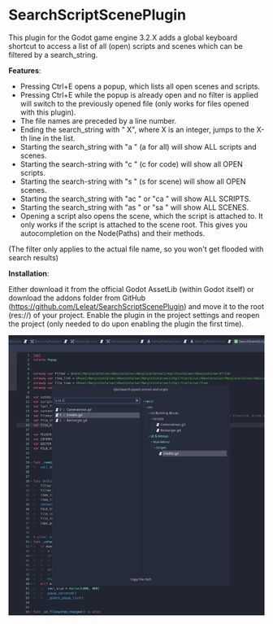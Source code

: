 # SearchScriptScenePlugin

This plugin for the Godot game engine 3.2.X adds a global keyboard shortcut to access a list of all (open) scripts and scenes which can be filtered by a search_string.


**Features**:

- Pressing Ctrl+E opens a popup, which lists all open scenes and scripts.
- Pressing Ctrl+E while the popup is already open and no filter is applied will switch to the previously opened file (only works for files opened with this plugin).
- The file names are preceded by a line number.
- Ending the search_string with \" X\", where X is an integer, jumps to the X-th line in the list.
- Starting the search_string with \"a \" (a for all) will show ALL scripts and scenes.
- Starting the search-string with \"c \" (c for code) will show all OPEN scripts.
- Starting the search-string with \"s \" (s for scene) will show all OPEN scenes.
- Starting the search_string with \"ac \" or \"ca \" will show ALL SCRIPTS.
- Starting the search_string with \"as \" or \"sa \" will show ALL SCENES.
- Opening a script also opens the scene, which the script is attached to. It only works if the script is attached to the scene root. This gives you autocompletion on the Node(Paths) and their methods.

(The filter only applies to the actual file name, so you won't get flooded with search results)


**Installation**:

Either download it from the official Godot AssetLib (within Godot itself) or download the addons folder from GitHub (https://github.com/Leleat/SearchScriptScenePlugin) and move it to the root (res://) of your project. Enable the plugin in the project settings and reopen the project (only needed to do upon enabling the plugin the first time).

![Preview](screenshot_preview.png)
